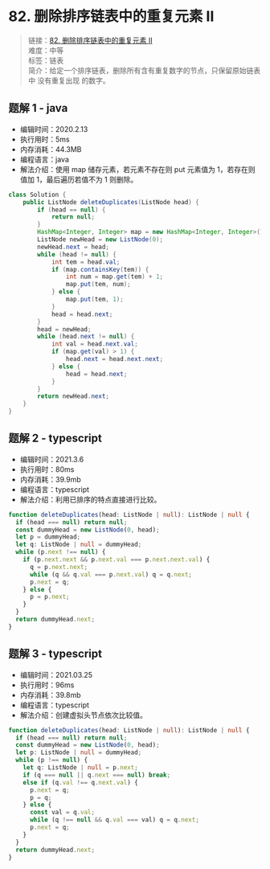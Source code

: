 # 82. 删除排序链表中的重复元素 II

> 链接：[82. 删除排序链表中的重复元素 II](https://leetcode-cn.com/problems/remove-duplicates-from-sorted-list-ii/)  
> 难度：中等  
> 标签：链表  
> 简介：给定一个排序链表，删除所有含有重复数字的节点，只保留原始链表中 没有重复出现 的数字。

## 题解 1 - java

- 编辑时间：2020.2.13
- 执行用时：5ms
- 内存消耗：44.3MB
- 编程语言：java
- 解法介绍：使用 map 储存元素，若元素不存在则 put 元素值为 1，若存在则值加 1，最后遍历若值不为 1 则删除。

```java
class Solution {
    public ListNode deleteDuplicates(ListNode head) {
        if (head == null) {
			return null;
		}
		HashMap<Integer, Integer> map = new HashMap<Integer, Integer>();
		ListNode newHead = new ListNode(0);
		newHead.next = head;
		while (head != null) {
			int tem = head.val;
			if (map.containsKey(tem)) {
				int num = map.get(tem) + 1;
				map.put(tem, num);
			} else {
				map.put(tem, 1);
			}
			head = head.next;
		}
		head = newHead;
		while (head.next != null) {
			int val = head.next.val;
			if (map.get(val) > 1) {
				head.next = head.next.next;
			} else {
				head = head.next;
			}
		}
		return newHead.next;
    }
}
```

## 题解 2 - typescript

- 编辑时间：2021.3.6
- 执行用时：80ms
- 内存消耗：39.9mb
- 编程语言：typescript
- 解法介绍：利用已排序的特点直接进行比较。

```typescript
function deleteDuplicates(head: ListNode | null): ListNode | null {
  if (head === null) return null;
  const dummyHead = new ListNode(0, head);
  let p = dummyHead;
  let q: ListNode | null = dummyHead;
  while (p.next !== null) {
    if (p.next.next && p.next.val === p.next.next.val) {
      q = p.next.next;
      while (q && q.val === p.next.val) q = q.next;
      p.next = q;
    } else {
      p = p.next;
    }
  }
  return dummyHead.next;
}
```

## 题解 3 - typescript

- 编辑时间：2021.03.25
- 执行用时：96ms
- 内存消耗：39.8mb
- 编程语言：typescript
- 解法介绍：创建虚拟头节点依次比较值。

```typescript
function deleteDuplicates(head: ListNode | null): ListNode | null {
  if (head === null) return null;
  const dummyHead = new ListNode(0, head);
  let p: ListNode | null = dummyHead;
  while (p !== null) {
    let q: ListNode | null = p.next;
    if (q === null || q.next === null) break;
    else if (q.val !== q.next.val) {
      p.next = q;
      p = q;
    } else {
      const val = q.val;
      while (q !== null && q.val === val) q = q.next;
      p.next = q;
    }
  }
  return dummyHead.next;
}
```
